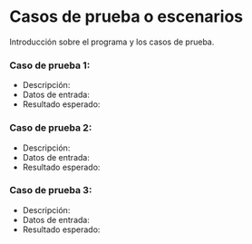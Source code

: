 # Casos de prueba o escenarios

Introducción sobre el programa y los casos de prueba.
    
### Caso de prueba 1:

- Descripción: 
- Datos de entrada: 
- Resultado esperado:


### Caso de prueba 2:

- Descripción: 
- Datos de entrada: 
- Resultado esperado: 


### Caso de prueba 3:
- Descripción: 
- Datos de entrada: 
- Resultado esperado: 
